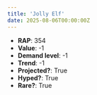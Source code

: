 ```yaml
---
title: 'Jolly Elf'
date: 2025-08-06T00:00:00Z
---
```

- **RAP**: 354
- **Value**: -1
- **Demand level**: -1
- **Trend**: -1
- **Projected?**: True
- **Hyped?**: True
- **Rare?**: True
